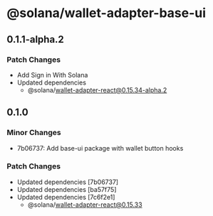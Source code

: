 # @solana/wallet-adapter-base-ui

## 0.1.1-alpha.2

### Patch Changes

-   Add Sign in With Solana
-   Updated dependencies
    -   @solana/wallet-adapter-react@0.15.34-alpha.2

## 0.1.0

### Minor Changes

-   7b06737: Add base-ui package with wallet button hooks

### Patch Changes

-   Updated dependencies [7b06737]
-   Updated dependencies [ba57f75]
-   Updated dependencies [7c6f2e1]
    -   @solana/wallet-adapter-react@0.15.33
